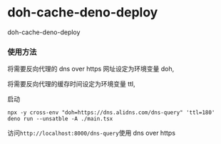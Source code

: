 # doh-cache-deno-deploy

doh-cache-deno-deploy

### 使用方法

将需要反向代理的 dns over https 网址设定为环境变量 doh,

将需要反向代理的缓存时间设定为环境变量 ttl,

启动

```
npx -y cross-env "doh=https://dns.alidns.com/dns-query" 'ttl=180'  deno run --unsatble -A ./main.tsx
```

访问`http://localhost:8000/dns-query`使用 dns over https
